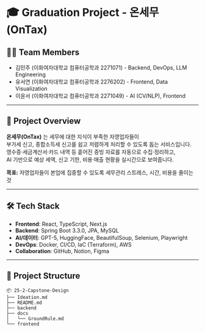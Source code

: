 # 🎓 Graduation Project - 온세무 (OnTax)

## 👩‍💻 Team Members

- 김민주 (이화여자대학교 컴퓨터공학과 2271071) - Backend, DevOps, LLM Engineering
- 유서연 (이화여자대학교 컴퓨터공학과 2276202) - Frontend, Data Visualization
- 이윤서 (이화여자대학교 컴퓨터공학과 2271049) - AI (CV/NLP), Frontend

---

## 📌 Project Overview

**온세무(OnTax)** 는 세무에 대한 지식이 부족한 자영업자들이  
부가세 신고, 종합소득세 신고를 쉽고 저렴하게 처리할 수 있도록 돕는 서비스입니다.  
영수증·세금계산서·카드 내역 등 흩어진 증빙 자료를 자동으로 수집·정리하고,  
AI 기반으로 예상 세액, 신고 기한, 비용·매출 현황을 실시간으로 보여줍니다.

**목표:** 자영업자들이 본업에 집중할 수 있도록 세무관리 스트레스, 시간, 비용을 줄이는 것

---

## 🛠️ Tech Stack

- **Frontend**: React, TypeScript, Next.js
- **Backend**: Spring Boot 3.3.0, JPA, MySQL
- **AI/데이터**: GPT-5, HuggingFace, BeautifulSoup, Selenium, Playwright
- **DevOps**: Docker, CI/CD, IaC (Terraform), AWS
- **Collaboration**: GitHub, Notion, Figma

---

## 📂 Project Structure

```
📦 25-2-Capstone-Design
├── Ideation.md
├── README.md
├── backend
├── docs
│   └── GroundRule.md
└── frontend
```
